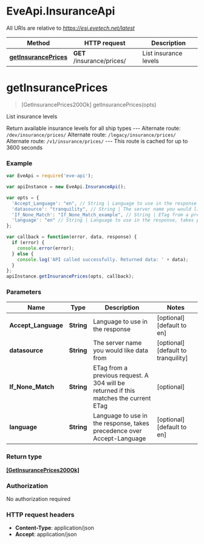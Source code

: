 # EveApi.InsuranceApi

All URIs are relative to *https://esi.evetech.net/latest*

Method | HTTP request | Description
------------- | ------------- | -------------
[**getInsurancePrices**](InsuranceApi.md#getInsurancePrices) | **GET** /insurance/prices/ | List insurance levels


<a name="getInsurancePrices"></a>
# **getInsurancePrices**
> [GetInsurancePrices200Ok] getInsurancePrices(opts)

List insurance levels

Return available insurance levels for all ship types  --- Alternate route: `/dev/insurance/prices/`  Alternate route: `/legacy/insurance/prices/`  Alternate route: `/v1/insurance/prices/`  --- This route is cached for up to 3600 seconds

### Example
```javascript
var EveApi = require('eve-api');

var apiInstance = new EveApi.InsuranceApi();

var opts = { 
  'Accept_Language': "en", // String | Language to use in the response
  'datasource': "tranquility", // String | The server name you would like data from
  'If_None_Match': "If_None_Match_example", // String | ETag from a previous request. A 304 will be returned if this matches the current ETag
  'language': "en" // String | Language to use in the response, takes precedence over Accept-Language
};

var callback = function(error, data, response) {
  if (error) {
    console.error(error);
  } else {
    console.log('API called successfully. Returned data: ' + data);
  }
};
apiInstance.getInsurancePrices(opts, callback);
```

### Parameters

Name | Type | Description  | Notes
------------- | ------------- | ------------- | -------------
 **Accept_Language** | **String**| Language to use in the response | [optional] [default to en]
 **datasource** | **String**| The server name you would like data from | [optional] [default to tranquility]
 **If_None_Match** | **String**| ETag from a previous request. A 304 will be returned if this matches the current ETag | [optional] 
 **language** | **String**| Language to use in the response, takes precedence over Accept-Language | [optional] [default to en]

### Return type

[**[GetInsurancePrices200Ok]**](GetInsurancePrices200Ok.md)

### Authorization

No authorization required

### HTTP request headers

 - **Content-Type**: application/json
 - **Accept**: application/json

